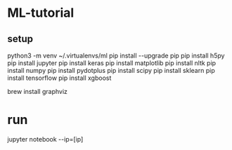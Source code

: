 # ML-tutorial

## setup

python3 -m venv ~/.virtualenvs/ml
pip install --upgrade pip
pip install h5py
pip install jupyter
pip install keras
pip install matplotlib
pip install nltk
pip install numpy
pip install pydotplus
pip install scipy
pip install sklearn
pip install tensorflow
pip install xgboost

brew install graphviz

# run

jupyter notebook --ip=[ip]
